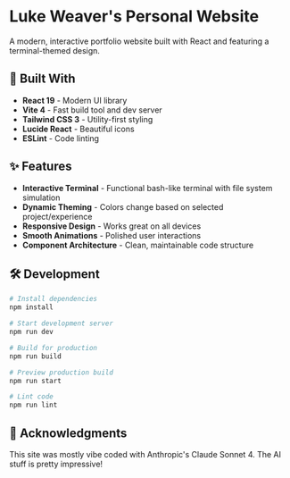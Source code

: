 # Luke Weaver's Personal Website

A modern, interactive portfolio website built with React and featuring a terminal-themed design.

## 🚀 Built With

- **React 19** - Modern UI library
- **Vite 4** - Fast build tool and dev server  
- **Tailwind CSS 3** - Utility-first styling
- **Lucide React** - Beautiful icons
- **ESLint** - Code linting

## ✨ Features

- **Interactive Terminal** - Functional bash-like terminal with file system simulation
- **Dynamic Theming** - Colors change based on selected project/experience
- **Responsive Design** - Works great on all devices
- **Smooth Animations** - Polished user interactions
- **Component Architecture** - Clean, maintainable code structure

## 🛠️ Development

```bash
# Install dependencies
npm install

# Start development server
npm run dev

# Build for production
npm run build

# Preview production build
npm run start

# Lint code
npm run lint
```

## 🎨 Acknowledgments

This site was mostly vibe coded with Anthropic's Claude Sonnet 4. The AI stuff is pretty impressive!